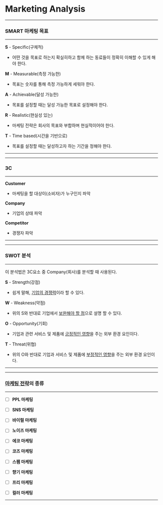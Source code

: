 # Marketing Analysis

---

### SMART 마케팅 목표

---

**S** - Specific(구체적)

* 어떤 것을 목표로 하는지 확실히하고 함께 하는 동료들이 정확히 이해할 수 있게 해야 한다.

**M** - Measurable(측정 가능한)

* 목표는 숫자를 통해 측정 가능하게 세워야 한다.

**A** - Achievable(달성 가능한)

* 목표를 설정할 때는 달성 가능한 목표로 설정해야 한다.

**R** - Realistic(현실성 있는)

* 마케팅 전략은 회사의 목표와 부합하며 현실적이어야 한다.

**T** - Time based(시간을 기반으로)

* 목표를 설정할 때는 달성하고자 하는 기간을 정해야 한다.

---

---

### 3C

---

**Customer**

* 마케팅을 할 대상이(소비자)가 누구인지 파악 

**Company**

* 기업의 상태 파악

**Competitor**

* 경쟁자 파악

---

---

### SWOT 분석

---

이 분석법은 3C요소 중 Company(회사)를 분석할 때 사용된다.

**S** - Strength(강점)

* 쉽게 말해, <u>기업의 경쟁력</u>이라 할 수 있다.

**W** - Weakness(약점)

* 위의 S와 반대로 기업에서 <u>보완해야 할 점</u>으로 설명 할 수 있다.

**O** - Opportunity(기회)

* 기업과 관련 서비스 및 제품에 <u>긍정적인 영향</u>을 주는 외부 환경 요인이다.

**T** - Threat(위협)

* 위의 O와 반대로 기업과 서비스 및 제품에 <u>부정적인 영향</u>을 주는 외부 환경 요인이다.

---

---

### <u>마케팅 전략</u>의 종류

---

- [ ] **PPL 마케팅**

- [ ] **SNS 마케팅**

- [ ] **바이럴 마케팅**

- [ ] **노이즈 마케팅**

- [ ] **에코 마케팅**

- [ ] **코즈 마케팅**

- [ ] **스팸 마케팅**

- [ ] **향기 마케팅**

- [ ] **프리 마케팅**

- [ ] **컬러 마케팅**

---

